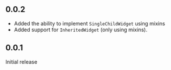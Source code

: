## 0.0.2

- Added the ability to implement `SingleChildWidget` using mixins
- Added support for `InheritedWidget` (only using mixins).

## 0.0.1

Initial release